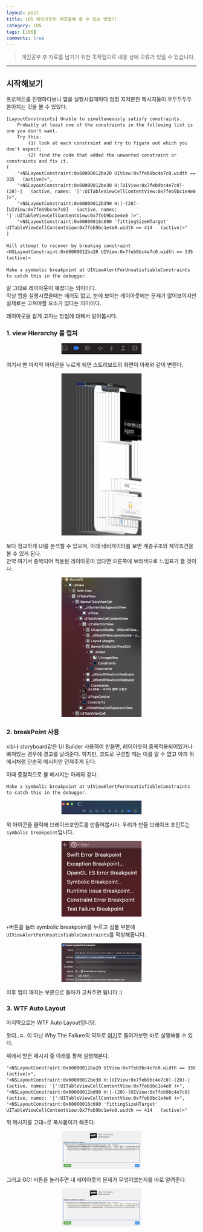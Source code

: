 ```yaml
---
layout: post
title: iOS 레이아웃이 깨졌을때 할 수 있는 방법?!
category: iOS
tags: [iOS]
comments: true
---
```


> 개인공부 후 자료를 남기기 위한 목적임으로 내용 상에 오류가 있을 수 있습니다.    

<hr>

## 시작해보기

프로젝트를 진행하다보니 앱을 실행시킬때마다 엄청 지저분한 메시지들이 우두두두두 쏟아지는 것을 볼 수 있었다.

```
[LayoutConstraints] Unable to simultaneously satisfy constraints.
	Probably at least one of the constraints in the following list is one you don't want.
	Try this:
		(1) look at each constraint and try to figure out which you don't expect;
		(2) find the code that added the unwanted constraint or constraints and fix it.
(
    "<NSLayoutConstraint:0x60000012ba20 UIView:0x7feb9bc4e7c0.width == 335   (active)>",
    "<NSLayoutConstraint:0x60000012be30 H:[UIView:0x7feb9bc4e7c0]-(20)-|   (active, names: '|':UITableViewCellContentView:0x7feb9bc1e4e0 )>",
    "<NSLayoutConstraint:0x60000012bd90 H:|-(20)-[UIView:0x7feb9bc4e7c0]   (active, names: '|':UITableViewCellContentView:0x7feb9bc1e4e0 )>",
    "<NSLayoutConstraint:0x60000016c690 'fittingSizeHTarget' UITableViewCellContentView:0x7feb9bc1e4e0.width == 414   (active)>"
)

Will attempt to recover by breaking constraint
<NSLayoutConstraint:0x60000012ba20 UIView:0x7feb9bc4e7c0.width == 335   (active)>

Make a symbolic breakpoint at UIViewAlertForUnsatisfiableConstraints to catch this in the debugger.
```

말 그대로 레이아웃이 꺠졌다는 의미이다. <br>
막상 앱을 실행시켰을때는 에러도 없고, 눈에 보이는 레이아웃에는 문제가 없어보이지만 실제로는 고쳐야할 요소가 있다는 의미이다.

레이아웃을 쉽게 고치는 방법에 대해서 알아봅시다.


### 1. view Hierarchy 를 캡쳐

<center>
<figure>
<img src="/assets/post-img/iOS/iOS3/11.png" alt="" width="50%">
</figure>
</center>

여기서 맨 마지막 아이콘을 누르게 되면 스토리보드의 화면이 아래와 같이 변한다.

<center>
<figure>
<img src="/assets/post-img/iOS/iOS3/12.png" alt="" width="50%">
</figure>
</center>

보다 정교하게 UI를 분석할 수 있으며, 아래 네비게이터를 보면 계층구조와 제약조건을 볼 수 있게 된다.<br>
만약 여기서 중복되어 적용된 레이아웃이 있다면 오른쪽에 보라색으로 느낌표가 뜰 것이다.

<center>
<figure>
<img src="/assets/post-img/iOS/iOS3/13.png" alt="" width="50%">
</figure>
</center>



### 2. breakPoint 사용

xib나 storyboard같은 UI Builder 사용하여 만들면, 레이아웃이 중복적용되어있거나 빠져있는 경우에 경고를 날려준다. 하지만, 코드로 구성할 때는 이를 알 수 없고 아까 위에서처럼 단순히 메시지만 던져주게 된다.

이때 중점적으로 볼 메시지는 아래와 같다.

```
Make a symbolic breakpoint at UIViewAlertForUnsatisfiableConstraints to catch this in the debugger.
```

<center>
<figure>
<img src="/assets/post-img/iOS/iOS3/14.png" alt="" width="50%" height="50%">
</figure>
</center>

위 아이콘을 클릭해 브레이크포인트를 만들어봅시다. 우리가 만들 브레이크 포인트는 `symbolic breakpoint`입니다.

<center>
<figure>
<img src="/assets/post-img/iOS/iOS3/15.png" alt="" width="50%" height="50%">
</figure>
</center>

`+`버튼을 눌러 symbolic breakpoint를 누르고 심볼 부분에 `UIViewAlertForUnsatisfiableConstraints`를 작성해줍니다.

<center>
<figure>
<img src="/assets/post-img/iOS/iOS3/16.png" alt="" width="50%">
</figure>
</center>


이후 앱이 깨지는 부분으로 돌아가 고쳐주면 됩니다 :)


### 3. WTF Auto Layout

마지막으로는 WTF Auto Layout입니당.

왓더..ㅍ..이 아닌 Why The Failure의 약자로 [여기](https://www.wtfautolayout.com/)로 들어가보면 바로 실행해볼 수 있다.

위에서 받은 메시지 중 아래를 통해 실행해본다.

```
"<NSLayoutConstraint:0x60000012ba20 UIView:0x7feb9bc4e7c0.width == 335   (active)>",
"<NSLayoutConstraint:0x60000012be30 H:[UIView:0x7feb9bc4e7c0]-(20)-|   (active, names: '|':UITableViewCellContentView:0x7feb9bc1e4e0 )>",
"<NSLayoutConstraint:0x60000012bd90 H:|-(20)-[UIView:0x7feb9bc4e7c0]   (active, names: '|':UITableViewCellContentView:0x7feb9bc1e4e0 )>",
"<NSLayoutConstraint:0x60000016c690 'fittingSizeHTarget' UITableViewCellContentView:0x7feb9bc1e4e0.width == 414   (active)>"
```

위 메시지를 고대~로 복사붙이기 해준다.

<center>
<figure>
<img src="/assets/post-img/iOS/iOS3/17.png" alt="" width="50%">
</figure>
</center>

그러고 GO! 버튼을 눌러주면 내 레이아웃의 문제가 무엇이었는지를 바로 알려준다.

<center>
<figure>
<img src="/assets/post-img/iOS/iOS3/17.png" alt="" width="50%">
</figure>
</center>
